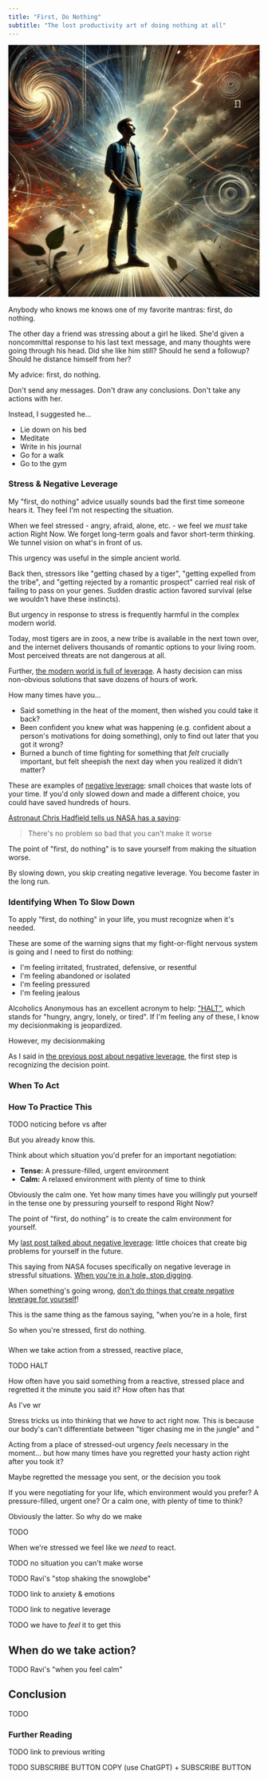 ```yaml
---
title: "First, Do Nothing"
subtitle: "The lost productivity art of doing nothing at all"
---
```

<!----
TAGLINE FOR IG POSTS:

TODO (use ChatGPT to help)
----->

<!--
--------------------- POSTING CHECKLIST ----------------------------
Before posting:
1. [ ] Decide on tagline that will go in IG post desccription
1. [ ] Ensure I have "Share" or "Subscribe" CTAs in the post!
1. [ ] Create a PR and merge into main

AFTER POSTING
-------------
### Prep
1. Download the shareable image that Substack generates for the post
1. Post the shareable link that Substack generates to my self Whatsapp group (for using in Stories)
1. Send raw cover image to myself on Whatsapp for stories

### Sharing
1. Post a feed post to gringowellness, ensuring to cut off the `mieubrisse.substack`
1. Pin the new feed post
1. Share the raw cover from Whatsapp as a story WITH LINK to gringowellness
1. Share the raw cover from Whatsapp as a story WITH LINK to kevinjtoday
1. Post the link to Twitter
1. Send to all the friends that I've recorded as interested
-->


![](./image.png)

Anybody who knows me knows one of my favorite mantras: first, do nothing.

The other day a friend was stressing about a girl he liked. She'd given a noncommittal response to his last text message, and many thoughts were going through his head. Did she like him still? Should he send a followup? Should he distance himself from her?

My advice: first, do nothing.

Don't send any messages. Don't draw any conclusions. Don't take any actions with her.

Instead, I suggested he...

- Lie down on his bed
- Meditate
- Write in his journal
- Go for a walk
- Go to the gym

### Stress & Negative Leverage
My "first, do nothing" advice usually sounds bad the first time someone hears it. They feel I'm not respecting the situation.

When we feel stressed - angry, afraid, alone, etc. - we feel we _must_ take action Right Now. We forget long-term goals and favor short-term thinking. We tunnel vision on what's in front of us.

This urgency was useful in the simple ancient world. 

Back then, stressors like "getting chased by a tiger", "getting expelled from the tribe", and "getting rejected by a romantic prospect" carried real risk of failing to pass on your genes. Sudden drastic action favored survival (else we wouldn't have these instincts).

But urgency in response to stress is frequently harmful in the complex modern world. 

Today, most tigers are in zoos, a new tribe is available in the next town over, and the internet delivers thousands of romantic options to your living room. Most perceived threats are not dangerous at all.

Further, [the modern world is full of leverage](https://mieubrisse.substack.com/p/leveraged-judgment). A hasty decision can miss non-obvious solutions that save dozens of hours of work.

How many times have you...

- Said something in the heat of the moment, then wished you could take it back?
- Been confident you knew what was happening (e.g. confident about a person's motivations for doing something), only to find out later that you got it wrong?
- Burned a bunch of time fighting for something that _felt_ crucially important, but felt sheepish the next day when you realized it didn't matter?

These are examples of [negative leverage][negative-leverage]: small choices that waste lots of your time. If you'd only slowed down and made a different choice, you could have saved hundreds of hours.

[Astronaut Chris Hadfield tells us NASA has a saying](https://www.youtube.com/watch?v=Zo62S0ulqhA&ab_channel=TED):

> There's no problem so bad that you can't make it worse

The point of "first, do nothing" is to save yourself from making the situation worse.

By slowing down, you skip creating negative leverage. You become faster in the long run.

### Identifying When To Slow Down
To apply "first, do nothing" in your life, you must recognize when it's needed.

These are some of the warning signs that my fight-or-flight nervous system is going and I need to first do nothing:

- I'm feeling irritated, frustrated, defensive, or resentful
- I'm feeling abandoned or isolated
- I'm feeling pressured
- I'm feeling jealous

Alcoholics Anonymous has an excellent acronym to help: ["HALT"](https://www.ascendantny.com/halt-acronym/), which stands for "hungry, angry, lonely, or tired". If I'm feeling any of these, I know my decisionmaking is jeopardized.

However, my decisionmaking 

As I said in [the previous post about negative leverage][negative-leverage], the first step is recognizing the decision point. 

### When To Act

### How To Practice This
TODO noticing before vs after


But you already know this.

Think about which situation you'd prefer for an important negotiation:

- **Tense:** A pressure-filled, urgent environment
- **Calm:** A relaxed environment with plenty of time to think

Obviously the calm one. Yet how many times have you willingly put yourself in the tense one by pressuring yourself to respond Right Now?

The point of "first, do nothing" is to create the calm environment for yourself.




My [last post talked about negative leverage][negative-leverage]: little choices that create big problems for yourself in the future.

This saying from NASA focuses specifically on negative leverage in stressful situations. [When you're in a hole, stop digging](https://en.wikipedia.org/wiki/Laws_of_holes).





When something's going wrong, [don't do things that create negative leverage for yourself][negative-leverage]!

This is the same thing as the famous saying, "when you're in a hole, first



So when you're stressed, first do nothing.


###

When we take action from a stressed, reactive place,






TODO HALT










How often have you said something from a reactive, stressed place and regretted it the minute you said it? How often has that

As I've wr

Stress tricks us into thinking that we _have_ to act right now. This is because our body's can't differentiate between "tiger chasing me in the jungle" and "

Acting from a place of stressed-out urgency _feels_ necessary in the moment... but how many times have you regretted your hasty action right after you took it?

Maybe regretted the message you sent, or the decision you took

If you were negotiating for your life, which environment would you prefer? A pressure-filled, urgent one? Or a calm one, with plenty of time to think?

Obviously the latter. So why do we make

TODO

When we're stressed we feel like we _need_ to react.

TODO no situation you can't make worse



TODO Ravi's "stop shaking the snowglobe"



TODO link to anxiety & emotions

TODO link to negative leverage

TODO we have to _feel_ it to get this

When do we take action?
-----------------------
TODO Ravi's "when you feel calm"

Conclusion
----------
TODO

### Further Reading

TODO link to previous writing

TODO SUBSCRIBE BUTTON COPY (use ChatGPT) + SUBSCRIBE BUTTON



<!------------------------- ONLY LINKS BELOW HERE ----------------------------------->
[negative-leverage]: https://mieubrisse.substack.com/p/shattered-glass-and-negative-leverage


